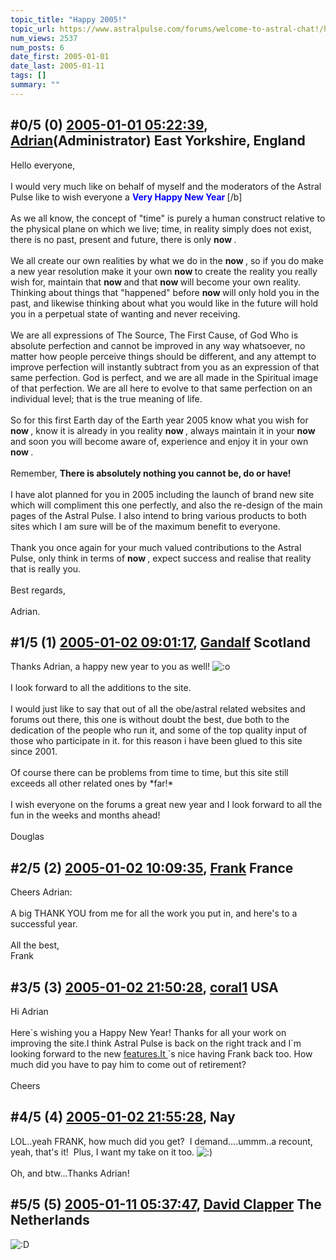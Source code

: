 ```yaml
---
topic_title: "Happy 2005!"
topic_url: https://www.astralpulse.com/forums/welcome-to-astral-chat!/happy-2005%21
num_views: 2537
num_posts: 6
date_first: 2005-01-01
date_last: 2005-01-11
tags: []
summary: ""
---
```


## \#0/5 (0) [2005-01-01 05:22:39](https://www.astralpulse.com/forums/index.php?msg=140570), [Adrian](https://www.astralpulse.com/forums/profile/?u=31)(Administrator) East Yorkshire, England ##
<section>
Hello everyone,
<br>
<br>
I would very much like on behalf of myself and the moderators of the Astral Pulse like to wish everyone a
<span class="bbc_color" style="color: blue;">
 <b>
  Very Happy New Year
 </b>
</span>
[/b]
<br>
<br>
As we all know, the concept of "time" is purely a human construct relative to the physical plane on which we live; time, in reality simply does not exist, there is no past, present and future, there is only
<b>
 now
</b>
.
<br>
<br>
We all create our own realities by what we do in the
<b>
 now
</b>
, so if you do make a new year resolution make it your own
<b>
 now
</b>
to create the reality you really wish for, maintain that
<b>
 now
</b>
and that
<b>
 now
</b>
will become your own reality. Thinking about things that "happened" before
<b>
 now
</b>
will only hold you in the past, and likewise thinking about what you would like in the future will hold you in a perpetual state of wanting and never receiving.
<br>
<br>
We are all expressions of The Source, The First Cause, of God Who is absolute perfection and cannot be improved in any way whatsoever, no matter how people perceive things should be different, and any attempt to improve perfection will instantly subtract from you as an expression of that same perfection. God is perfect, and we are all made in the Spiritual image of that perfection. We are all here to evolve to that same perfection on an individual level; that is the true meaning of life.
<br>
<br>
So for this first Earth day of the Earth year 2005 know what you wish for
<b>
 now
</b>
, know it is already in you reality
<b>
 now
</b>
, always maintain it in your
<b>
 now
</b>
and soon you will become aware of, experience and enjoy it in your own
<b>
 now
</b>
.
<br>
<br>
Remember,
<b>
 There is absolutely nothing you cannot be, do or have!
</b>
<br>
<br>
I have alot planned for you in 2005 including the launch of brand new site which will compliment this one perfectly, and also the re-design of the main pages of the Astral Pulse. I also intend to bring various products to both sites which I am sure will be of the maximum benefit to everyone.
<br>
<br>
Thank you once again for your much valued contributions to the Astral Pulse, only think in terms of
<b>
 now
</b>
, expect success and realise that reality that is really you.
<br>
<br>
Best regards,
<br>
<br>
Adrian.
</section>

## \#1/5 (1) [2005-01-02 09:01:17](https://www.astralpulse.com/forums/index.php?msg=140722), [Gandalf](https://www.astralpulse.com/forums/profile/?u=850) Scotland ##
<section>
Thanks Adrian, a happy new year to you as well!
<img alt=":o" class="smiley" src="https://www.astralpulse.com/forums/Smileys/fugue/shocked.png" title="Shocked"/>
<br>
<br>
I look forward to all the additions to the site.
<br>
<br>
I would just like to say that out of all the obe/astral related websites and forums out there, this one is without doubt the best, due both to the dedication of the people who run it, and some of the top quality input of those who participate in it. for this reason i have been glued to this site since 2001.
<br>
<br>
Of course there can be problems from time to time, but this site still exceeds all other related ones by *far!*
<br>
<br>
I wish everyone on the forums a great new year and I look forward to all the fun in the weeks and months ahead!
<br>
<br>
Douglas
</section>

## \#2/5 (2) [2005-01-02 10:09:35](https://www.astralpulse.com/forums/index.php?msg=140732), [Frank](https://www.astralpulse.com/forums/profile/?u=359) France ##
<section>
Cheers Adrian:
<br>
<br>
A big THANK YOU from me for all the work you put in, and here's to a successful year.
<br>
<br>
All the best,
<br>
Frank
</section>

## \#3/5 (3) [2005-01-02 21:50:28](https://www.astralpulse.com/forums/index.php?msg=140841), [coral1](https://www.astralpulse.com/forums/profile/?u=1203) USA ##
<section>
Hi Adrian
<br>
<br>
Here`s wishing you a Happy New Year! Thanks for all your work on improving the site.I think Astral Pulse is back on the right track and I`m looking forward to the new
<a class="bbc_link" href="https://www.astralpulse.com/forums///features.it" rel="noopener" target="_blank">
 features.It
</a>
`s nice having Frank back too. How much did you have to pay him to come out of retirement?
<br>
<br>
Cheers
</section>

## \#4/5 (4) [2005-01-02 21:55:28](https://www.astralpulse.com/forums/index.php?msg=140843), Nay  ##
<section>
LOL..yeah FRANK, how much did you get?  I demand....ummm..a recount, yeah, that's it!  Plus, I want my take on it too.
<img alt=":)" class="smiley" src="https://www.astralpulse.com/forums/Smileys/fugue/smiley.png" title="Smiley"/>
<br>
<br>
Oh, and btw...Thanks Adrian!
</section>

## \#5/5 (5) [2005-01-11 05:37:47](https://www.astralpulse.com/forums/index.php?msg=142280), [David Clapper](https://www.astralpulse.com/forums/profile/?u=7845) The Netherlands ##
<section>
<img alt=":D" class="smiley" src="https://www.astralpulse.com/forums/Smileys/fugue/cheesy.png" title="Cheesy"/>
</section>